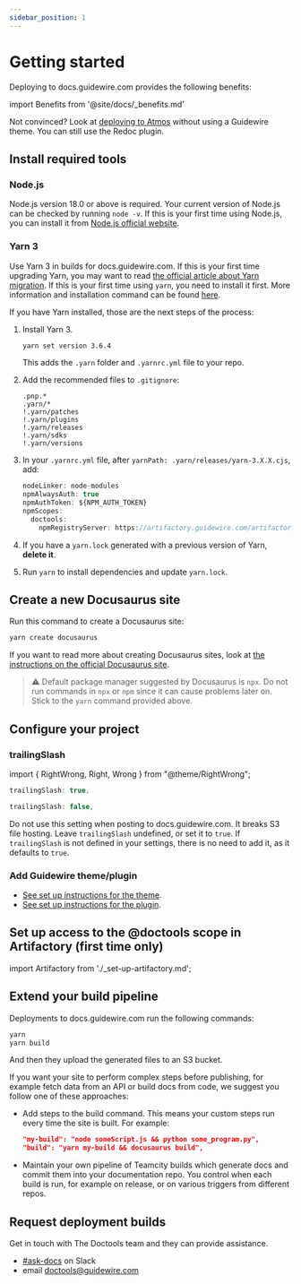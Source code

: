 ```yaml
---
sidebar_position: 1
---
```


# Getting started

Deploying to docs.guidewire.com provides the following benefits:

import Benefits from '@site/docs/\_benefits.md'

<Benefits/>

Not convinced? Look at [deploying to Atmos](./deploy-to-atmos.md) without using
a Guidewire theme. You can still use the Redoc plugin.

## Install required tools

### Node.js

Node.js version 18.0 or above is required. Your current version of Node.js can
be checked by running `node -v`. If this is your first time using Node.js, you
can install it from [Node.js official website](https://nodejs.org/en/download/).

### Yarn 3

Use Yarn 3 in builds for docs.guidewire.com. If this is your first time
upgrading Yarn, you may want to read
[the official article about Yarn migration](https://yarnpkg.com/getting-started/migration).
If this is your first time using `yarn`, you need to install it first. More
information and installation command can be found
[here](https://classic.yarnpkg.com/lang/en/docs/install).

If you have Yarn installed, those are the next steps of the process:

1. Install Yarn 3.

   ```bash
   yarn set version 3.6.4
   ```

   This adds the `.yarn` folder and `.yarnrc.yml` file to your repo.

2. Add the recommended files to `.gitignore`:

   ```git title=".gitignore"
   .pnp.*
   .yarn/*
   !.yarn/patches
   !.yarn/plugins
   !.yarn/releases
   !.yarn/sdks
   !.yarn/versions
   ```

3. In your `.yarnrc.yml` file, after `yarnPath: .yarn/releases/yarn-3.X.X.cjs`,
   add:

   ```js yaml title=".yarnrc.yml"
   nodeLinker: node-modules
   npmAlwaysAuth: true
   npmAuthToken: ${NPM_AUTH_TOKEN}
   npmScopes:
     doctools:
       npmRegistryServer: https://artifactory.guidewire.com/artifactory/api/npm/doctools-npm-dev/
   ```

4. If you have a `yarn.lock` generated with a previous version of Yarn, **delete
   it**.
5. Run `yarn` to install dependencies and update `yarn.lock`.

## Create a new Docusaurus site

Run this command to create a Docusaurus site:

```bash
yarn create docusaurus
```

If you want to read more about creating Docusaurus sites, look at
[the instructions on the official Docusaurus site](https://docusaurus.io/docs/installation).

> :warning: Default package manager suggested by Docusaurus is `npx`. Do not run
> commands in `npx` or `npm` since it can cause problems later on. Stick to the
> `yarn` command provided above.

## Configure your project

### trailingSlash

import { RightWrong, Right, Wrong } from "@theme/RightWrong";

<RightWrong>
<Right>

```js title="docusaurus.config.js"
trailingSlash: true,
```

</Right>
<Wrong>

```js title="docusaurus.config.js"
trailingSlash: false,
```

</Wrong>
</RightWrong>

Do not use this setting when posting to docs.guidewire.com. It breaks S3 file
hosting. Leave `trailingSlash` undefined, or set it to `true`. If
`trailingSlash` is not defined in your settings, there is no need to add it, as
it defaults to `true`.

### Add Guidewire theme/plugin

- [See set up instructions for the theme](./Themes/Classic/set-up-theme.mdx).
- [See set up instructions for the plugin](./Plugins/Redoc/set-up-plugin.mdx).

## Set up access to the @doctools scope in Artifactory (first time only)

import Artifactory from './\_set-up-artifactory.md';

<Artifactory/>

## Extend your build pipeline

Deployments to docs.guidewire.com run the following commands:

```sh
yarn
yarn build
```

And then they upload the generated files to an S3 bucket.

If you want your site to perform complex steps before publishing, for example
fetch data from an API or build docs from code, we suggest you follow one of
these approaches:

- Add steps to the build command. This means your custom steps run every time
  the site is built. For example:
  ```json title="package.json"
  "my-build": "node someScript.js && python some_program.py",
  "build": "yarn my-build && docusaurus build",
  ```
- Maintain your own pipeline of Teamcity builds which generate docs and commit
  them into your documentation repo. You control when each build is run, for
  example on release, or on various triggers from different repos.

## Request deployment builds

Get in touch with The Doctools team and they can provide assistance.

- [#ask-docs](https://guidewire.slack.com/archives/C2LUW57BL) on Slack
- email [doctools@guidewire.com](mailto:doctools@guidewire.com)
